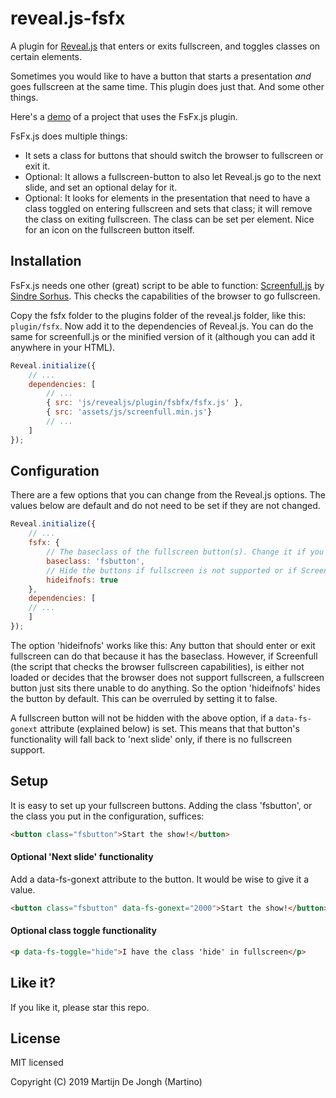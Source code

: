 # reveal.js-fsfx
A plugin for [Reveal.js](https://revealjs.com) that enters or exits fullscreen, and toggles classes on certain elements.


Sometimes you would like to have a button that starts a presentation *and* goes fullscreen at the same time. This plugin does just that. And some other things.  


Here's a [demo](https://martinomagnifico.github.io/reveal.js-fsfx/demo.html) of a project that uses the FsFx.js plugin.


FsFx.js does multiple things:
* It sets a class for buttons that should switch the browser to fullscreen or exit it.
* Optional: It allows a fullscreen-button to also let Reveal.js go to the next slide, and set an optional delay for it. 
* Optional: It looks for elements in the presentation that need to have a class toggled on entering fullscreen and sets that class; it will remove the class on exiting fullscreen. The class can be set per element. Nice for an icon on the fullscreen button itself.



## Installation

FsFx.js needs one other (great) script to be able to function: [Screenfull.js](https://github.com/sindresorhus/screenfull.js) by [Sindre Sorhus](https://sindresorhus.com). This checks the capabilities of the browser to go fullscreen.

Copy the fsfx folder to the plugins folder of the reveal.js folder, like this: `plugin/fsfx`. Now add it to the dependencies of Reveal.js. You can do the same for screenfull.js or the minified version of it (although you can add it anywhere in your HTML).


```javascript
Reveal.initialize({
	// ...
	dependencies: [
		// ... 
		{ src: 'js/revealjs/plugin/fsbfx/fsfx.js' },
		{ src: 'assets/js/screenfull.min.js'}
		// ... 
	]
});
```



## Configuration

There are a few options that you can change from the Reveal.js options. The values below are default and do not need to be set if they are not changed. 

```javascript
Reveal.initialize({
	// ...
	fsfx: {
		// The baseclass of the fullscreen button(s). Change it if you like
		baseclass: 'fsbutton',
		// Hide the buttons if fullscreen is not supported or if Screenfull is not available
		hideifnofs: true
	},
	dependencies: [
	// ... 
	]
});
```

The option 'hideifnofs' works like this: 
Any button that should enter or exit fullscreen can do that because it has the baseclass. However, if Screenfull (the script that checks the browser fullscreen capabilities), is either not loaded or decides that the browser does not support fullscreen, a fullscreen button just sits there unable to do anything. So the option 'hideifnofs' hides the button by default. This can be overruled by setting it to false.

A fullscreen button will not be hidden with the above option, if a `data-fs-gonext` attribute (explained below) is set. This means that that button's functionality will fall back to 'next slide' only, if there is no fullscreen support.



## Setup

It is easy to set up your fullscreen buttons. Adding the class 'fsbutton', or the class you put in the configuration, suffices: 

```html
<button class="fsbutton">Start the show!</button>
```
#### Optional 'Next slide' functionality

Add a data-fs-gonext attribute to the button. It would be wise to give it a value.  

```html
<button class="fsbutton" data-fs-gonext="2000">Start the show!</button>
```
#### Optional class toggle functionality
```html
<p data-fs-toggle="hide">I have the class 'hide' in fullscreen</p>
```



## Like it?

If you like it, please star this repo.




## License
MIT licensed

Copyright (C) 2019 Martijn De Jongh (Martino)
